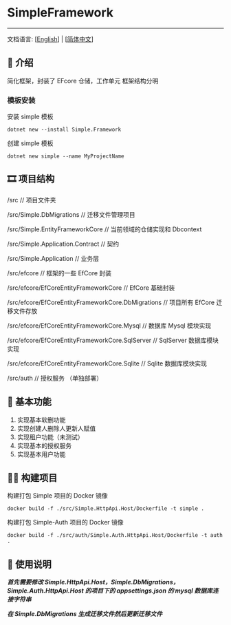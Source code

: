 # SimpleFramework

---

文档语言: [[English](README.en.md)] | [[简体中文](README.md)]

## 🎈 介绍

简化框架，封装了 EFcore 仓储，工作单元
框架结构分明

### 模板安装

安装 simple 模板

```shell
dotnet new --install Simple.Framework
```

创建 simple 模板

```shell
dotnet new simple --name MyProjectName
```

## 🎞️ 项目结构

/src // 项目文件夹

/src/Simple.DbMigrations // 迁移文件管理项目

/src/Simple.EntityFrameworkCore // 当前领域的仓储实现和 Dbcontext

/src/Simple.Application.Contract // 契约

/src/Simple.Application // 业务层

/src/efcore // 框架的一些 EfCore 封装

/src/efcore/EfCoreEntityFrameworkCore // EfCore 基础封装

/src/efcore/EfCoreEntityFrameworkCore.DbMigrations // 项目所有 EfCore 迁移文件存放

/src/efcore/EfCoreEntityFrameworkCore.Mysql // 数据库 Mysql 模块实现

/src/efcore/EfCoreEntityFrameworkCore.SqlServer // SqlServer 数据库模块实现

/src/efcore/EfCoreEntityFrameworkCore.Sqlite // Sqlite 数据库模块实现

/src/auth // 授权服务 （单独部署）

## 🍬 基本功能

1. 实现基本软删功能
2. 实现创建人删除人更新人赋值
3. 实现租户功能（未测试）
4. 实现基本的授权服务
5. 实现基本用户功能

## 🏴‍☠️ 构建项目

构建打包 Simple 项目的 Docker 镜像

```shell
docker build -f ./src/Simple.HttpApi.Host/Dockerfile -t simple .
```

构建打包 Simple-Auth 项目的 Docker 镜像

```shell
docker build -f ./src/auth/Simple.Auth.HttpApi.Host/Dockerfile -t auth .
```

## 🛞 使用说明

**_首先需要修改 Simple.HttpApi.Host，Simple.DbMigrations，Simple.Auth.HttpApi.Host 的项目下的 appsettings.json 的 mysql 数据库连接字符串_**

**_在 Simple.DbMigrations 生成迁移文件然后更新迁移文件_**
